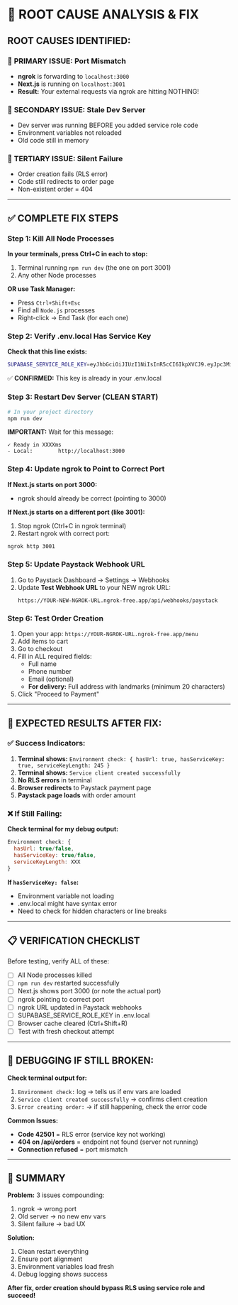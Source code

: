 # 🔴 ROOT CAUSE ANALYSIS & FIX

## ROOT CAUSES IDENTIFIED:

### 🎯 **PRIMARY ISSUE: Port Mismatch**
- **ngrok** is forwarding to `localhost:3000`
- **Next.js** is running on `localhost:3001`
- **Result:** Your external requests via ngrok are hitting NOTHING!

### 🎯 **SECONDARY ISSUE: Stale Dev Server**
- Dev server was running BEFORE you added service role code
- Environment variables not reloaded
- Old code still in memory

### 🎯 **TERTIARY ISSUE: Silent Failure**
- Order creation fails (RLS error)
- Code still redirects to order page
- Non-existent order = 404

---

## ✅ COMPLETE FIX STEPS

### Step 1: Kill All Node Processes
**In your terminals, press Ctrl+C in each to stop:**
1. Terminal running `npm run dev` (the one on port 3001)
2. Any other Node processes

**OR use Task Manager:**
- Press `Ctrl+Shift+Esc`
- Find all `Node.js` processes
- Right-click → End Task (for each one)

### Step 2: Verify .env.local Has Service Key
**Check that this line exists:**
```bash
SUPABASE_SERVICE_ROLE_KEY=eyJhbGciOiJIUzI1NiIsInR5cCI6IkpXVCJ9.eyJpc3MiOiJzdXBhYmFzZSIsInJlZiI6InBpamdldXNwZmdjY2NveHRqbmJ5Iiwicm9sZSI6InNlcnZpY2Vfcm9sZSIsImlhdCI6MTc2MDk0MjY1NiwiZXhwIjoyMDc2NTE4NjU2fQ.iVc2G4r4hVoUNaoMxW-sJM3wWKVOID2ods4LNKHToUM
```
✅ **CONFIRMED:** This key is already in your .env.local

### Step 3: Restart Dev Server (CLEAN START)
```bash
# In your project directory
npm run dev
```

**IMPORTANT:** Wait for this message:
```
✓ Ready in XXXXms
- Local:        http://localhost:3000
```

### Step 4: Update ngrok to Point to Correct Port
**If Next.js starts on port 3000:**
- ngrok should already be correct (pointing to 3000)

**If Next.js starts on a different port (like 3001):**
1. Stop ngrok (Ctrl+C in ngrok terminal)
2. Restart ngrok with correct port:
```bash
ngrok http 3001
```

### Step 5: Update Paystack Webhook URL
1. Go to Paystack Dashboard → Settings → Webhooks
2. Update **Test Webhook URL** to your NEW ngrok URL:
   ```
   https://YOUR-NEW-NGROK-URL.ngrok-free.app/api/webhooks/paystack
   ```

### Step 6: Test Order Creation
1. Open your app: `https://YOUR-NGROK-URL.ngrok-free.app/menu`
2. Add items to cart
3. Go to checkout
4. Fill in ALL required fields:
   - Full name
   - Phone number
   - Email (optional)
   - **For delivery:** Full address with landmarks (minimum 20 characters)
5. Click "Proceed to Payment"

---

## 🧪 EXPECTED RESULTS AFTER FIX:

### ✅ Success Indicators:
1. **Terminal shows:** `Environment check: { hasUrl: true, hasServiceKey: true, serviceKeyLength: 245 }`
2. **Terminal shows:** `Service client created successfully`
3. **No RLS errors** in terminal
4. **Browser redirects** to Paystack payment page
5. **Paystack page loads** with order amount

### ❌ If Still Failing:
**Check terminal for my debug output:**
```javascript
Environment check: {
  hasUrl: true/false,
  hasServiceKey: true/false,
  serviceKeyLength: XXX
}
```

**If `hasServiceKey: false`:**
- Environment variable not loading
- .env.local might have syntax error
- Need to check for hidden characters or line breaks

---

## 📋 VERIFICATION CHECKLIST

Before testing, verify ALL of these:

- [ ] All Node processes killed
- [ ] `npm run dev` restarted successfully
- [ ] Next.js shows port 3000 (or note the actual port)
- [ ] ngrok pointing to correct port
- [ ] ngrok URL updated in Paystack webhooks
- [ ] SUPABASE_SERVICE_ROLE_KEY in .env.local
- [ ] Browser cache cleared (Ctrl+Shift+R)
- [ ] Test with fresh checkout attempt

---

## 🐛 DEBUGGING IF STILL BROKEN:

**Check terminal output for:**
1. `Environment check:` log → tells us if env vars are loaded
2. `Service client created successfully` → confirms client creation
3. `Error creating order:` → if still happening, check the error code

**Common Issues:**
- **Code 42501** = RLS error (service key not working)
- **404 on /api/orders** = endpoint not found (server not running)
- **Connection refused** = port mismatch

---

## 🎯 SUMMARY

**Problem:** 3 issues compounding:
1. ngrok → wrong port
2. Old server → no new env vars
3. Silent failure → bad UX

**Solution:** 
1. Clean restart everything
2. Ensure port alignment
3. Environment variables load fresh
4. Debug logging shows success

**After fix, order creation should bypass RLS using service role and succeed!**

